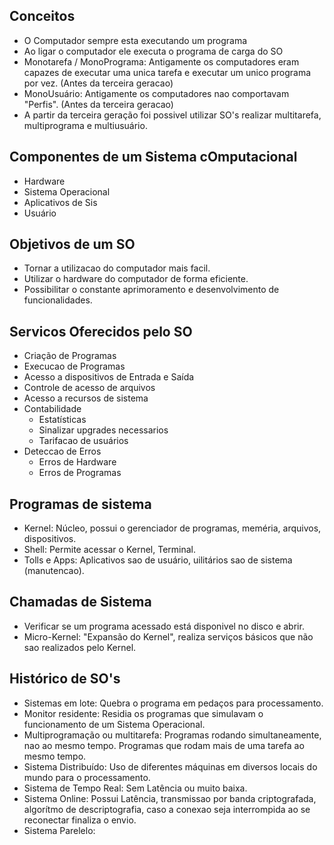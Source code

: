 ## Conceitos
- O Computador sempre esta executando um programa
- Ao ligar o computador ele executa o programa de carga do SO
- Monotarefa / MonoPrograma: Antigamente os computadores eram capazes de executar uma 
unica tarefa e executar um unico programa por vez. (Antes da terceira geracao)
- MonoUsuário: Antigamente os computadores nao comportavam "Perfis". (Antes da terceira geracao)
- A partir da terceira geração foi possivel utilizar SO's realizar multitarefa, multiprograma e multiusuário.

## Componentes de um Sistema cOmputacional
- Hardware
- Sistema Operacional
- Aplicativos de Sis
- Usuário

## Objetivos de um SO
- Tornar a utilizacao do computador mais facil.
- Utilizar o hardware do computador de forma eficiente.
- Possibilitar o constante aprimoramento e desenvolvimento de funcionalidades.

## Servicos Oferecidos pelo SO
- Criação de Programas
- Execucao de Programas
- Acesso a dispositivos de Entrada e Saída
- Controle de acesso de arquivos
- Acesso a recursos de sistema
- Contabilidade
  - Estatísticas
  - Sinalizar upgrades necessarios
  - Tarifacao de usuários
- Deteccao de Erros
  - Erros de Hardware
  - Erros de Programas

## Programas de sistema
- Kernel: Núcleo, possui o gerenciador de programas, meméria, arquivos, dispositivos.
- Shell: Permite acessar o Kernel, Terminal.
- Tolls e Apps: Aplicativos sao de usuário, uilitários sao de sistema (manutencao).

## Chamadas de Sistema
- Verificar se um programa acessado está disponivel no disco e abrir.
- Micro-Kernel: "Expansão do Kernel", realiza serviços básicos que não sao realizados pelo Kernel.

## Histórico de SO's
- Sistemas em lote: Quebra o programa em pedaços para processamento.
- Monitor residente: Residia os programas que simulavam o funcionamento de um Sistema Operacional.
- Multiprogramação ou multitarefa: Programas rodando simultaneamente, nao ao mesmo tempo. Programas que rodam mais de uma tarefa ao mesmo tempo.
- Sistema Distribuído: Uso de diferentes máquinas em diversos locais do mundo para o processamento.
- Sistema de Tempo Real: Sem Latência ou muito baixa.
- Sistema Online: Possui Latência, transmissao por banda criptografada, algorítmo de descriptografia, caso a conexao seja interrompida ao se reconectar finaliza o envio.
- Sistema Parelelo: